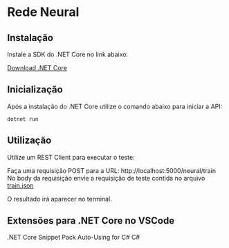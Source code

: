 # Rede Neural

## Instalação

Instale a SDK do .NET Core no link abaixo:

[Download .NET Core](https://dotnet.microsoft.com/download)

## Inicialização

Após a instalação do .NET Core utilize o comando abaixo para iniciar a API:

    dotnet run

## Utilização

Utilize um REST Client para executar o teste:


Faça uma requisição POST para a URL: http://localhost:5000/neural/train
No body da requisição envie a requisição de teste contida no arquivo [train.json](train.json)


O resultado irá aparecer no terminal.


## Extensões para .NET Core no VSCode

.NET Core Snippet Pack
Auto-Using for C#
C#